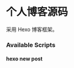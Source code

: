 # 个人博客源码

采用 Hexo 博客框架。

### Available Scripts

#### hexo new post <title>

创建新文章

#### hexo clean

清除缓存文件

#### hexo generate

生成静态网页

#### hexo server

启动服务器

#### hexo deploy

部署到 Github